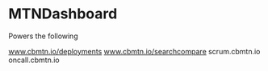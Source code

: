 MTNDashboard
============
Powers the following

www.cbmtn.io/deployments
www.cbmtn.io/searchcompare
scrum.cbmtn.io
oncall.cbmtn.io
